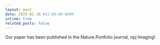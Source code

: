 ```yaml
---
layout: post
date: 2025-01-18 #11:00:00-0400
inline: true
related_posts: false
---
```


Our paper has been published in the Nature Portfolio journal, npj Imaging!
